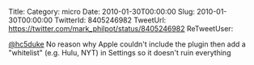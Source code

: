 Title: 
Category: micro
Date: 2010-01-30T00:00:00
Slug: 2010-01-30T00:00:00
TwitterId: 8405246982
TweetUrl: https://twitter.com/mark_philpot/status/8405246982
ReTweetUser: 

[@hc5duke](https://twitter.com/hc5duke) No reason why Apple couldn't include the plugin then add a "whitelist" (e.g. Hulu, NYT) in Settings so it doesn't ruin everything
